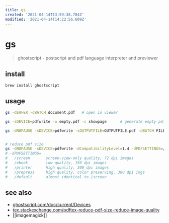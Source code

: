 ```yaml
---
title: gs
created: '2021-04-14T13:59:38.784Z'
modified: '2021-04-14T14:22:56.609Z'
---
```


# gs

> ghostscript - postscript and pdf language interpreter and previewer


## install
`brew install ghostscript`

## usage
```sh
gs -dSAFER -dBATCH document.pdf   # open in viewer

gs -sDEVICE=pdfwrite -o empty.pdf -c showpage      # generate empty pdf file

gs -dNOPAUSE -sDEVICE=pdfwrite -sOUTPUTFILE=OUTPUTFILE.pdf -dBATCH FILE_1.pdf FILE_2.pdf    # merge two pdfs into one


# reduce pdf size
gs -dNOPAUSE -sDEVICE=pdfwrite -dCompatibilityLevel=1.4 -dPDFSETTINGS=/ebook -dQUIET -sOutputFile=OUTPUTFILE.pdf -dBATCH big.pdf
# -dPDFSETTINGS=
#   /screen       screen-view-only quality, 72 dpi images
#   /ebook        low quality, 150 dpi images
#   /printer      high quality, 300 dpi images
#   /prepress     high quality, color preserving, 300 dpi imgs
#   /default      almost identical to /screen
```

## see also
- [ghostscript.com/doc/current/Devices](https://www.ghostscript.com/doc/current/Devices.htm)
- [tex.stackexchange.com/pdftex-reduce-pdf-size-reduce-image-quality](https://tex.stackexchange.com/a/41273)
- [[imagemagick]]
